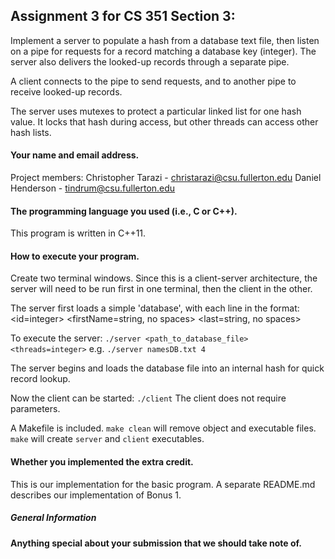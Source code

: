Assignment 3 for CS 351 Section 3:
-------

Implement a server to populate a hash from a database text file, 
then listen on a pipe for requests for a record matching a database key (integer).
The server also delivers the looked-up records through a separate pipe.

A client connects to the pipe to send requests, and to another pipe to receive 
looked-up records.

The server uses mutexes to protect a particular linked list for one hash value.
It locks that hash during access, but other threads can access other hash lists.

#### Your name and email address.
Project members:
Christopher Tarazi - christarazi@csu.fullerton.edu
Daniel Henderson   - tindrum@csu.fullerton.edu


#### The programming language you used (i.e., C or C++).
This program is written in C++11.


#### How to execute your program.
Create two terminal windows. Since this is a client-server architecture, 
the server will need to be run first in one terminal, 
then the client in the other.

The server first loads a simple 'database', with each line in the format:
<id=integer> <firstName=string, no spaces> <last=string, no spaces><newline>

To execute the server:
`./server <path_to_database_file> <threads=integer>`
e.g. 
`./server namesDB.txt 4`

The server begins and loads the database file into an internal hash
for quick record lookup.

Now the client can be started:
`./client`
The client does not require parameters.

A Makefile is included.
`make clean` will remove object and executable files.
`make` will create `server` and `client` executables.

#### Whether you implemented the extra credit.
This is our implementation for the basic program.
A separate README.md describes our implementation of Bonus 1.

##### General Information



#### Anything special about your submission that we should take note of.

